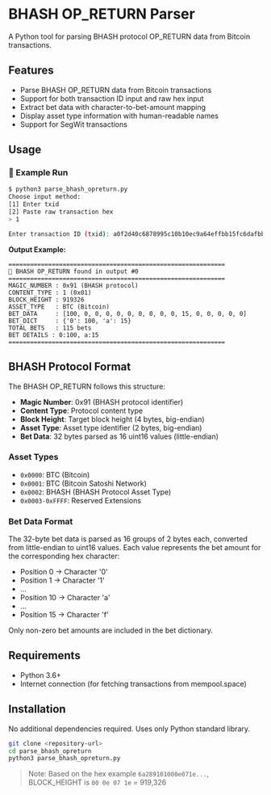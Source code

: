 # BHASH OP_RETURN Parser

A Python tool for parsing BHASH protocol OP_RETURN data from Bitcoin transactions.

## Features

- Parse BHASH OP_RETURN data from Bitcoin transactions
- Support for both transaction ID input and raw hex input
- Extract bet data with character-to-bet-amount mapping
- Display asset type information with human-readable names
- Support for SegWit transactions

## Usage

### 🧪 Example Run

```bash
$ python3 parse_bhash_opreturn.py
Choose input method:
[1] Enter txid
[2] Paste raw transaction hex
> 1

Enter transaction ID (txid): a0f2d40c6878995c10b10ec9a64effbb15fc6dafbb04593d32872c9e3a6bd52f
```

**Output Example:**
```
============================================================
🎯 BHASH OP_RETURN found in output #0
============================================================
MAGIC_NUMBER : 0x91 (BHASH protocol)
CONTENT_TYPE : 1 (0x01)
BLOCK_HEIGHT : 919326
ASSET_TYPE   : BTC (Bitcoin)
BET_DATA     : [100, 0, 0, 0, 0, 0, 0, 0, 0, 0, 15, 0, 0, 0, 0, 0]
BET_DICT     : {'0': 100, 'a': 15}
TOTAL BETS   : 115 bets
BET DETAILS : 0:100, a:15
============================================================
```

## BHASH Protocol Format

The BHASH OP_RETURN follows this structure:
- **Magic Number**: 0x91 (BHASH protocol identifier)
- **Content Type**: Protocol content type
- **Block Height**: Target block height (4 bytes, big-endian)
- **Asset Type**: Asset type identifier (2 bytes, big-endian)
- **Bet Data**: 32 bytes parsed as 16 uint16 values (little-endian)

### Asset Types

- `0x0000`: BTC (Bitcoin)
- `0x0001`: BTC (Bitcoin Satoshi Network)
- `0x0002`: BHASH (BHASH Protocol Asset Type)
- `0x0003-0xFFFF`: Reserved Extensions

### Bet Data Format

The 32-byte bet data is parsed as 16 groups of 2 bytes each, converted from little-endian to uint16 values. Each value represents the bet amount for the corresponding hex character:

- Position 0 → Character '0'
- Position 1 → Character '1'
- ...
- Position 10 → Character 'a'
- ...
- Position 15 → Character 'f'

Only non-zero bet amounts are included in the bet dictionary.

## Requirements

- Python 3.6+
- Internet connection (for fetching transactions from mempool.space)

## Installation

No additional dependencies required. Uses only Python standard library.

```bash
git clone <repository-url>
cd parse_bhash_opreturn
python3 parse_bhash_opreturn.py
```

> Note: Based on the hex example `6a289101000e071e...`, BLOCK_HEIGHT is `00 0e 07 1e` = 919,326
